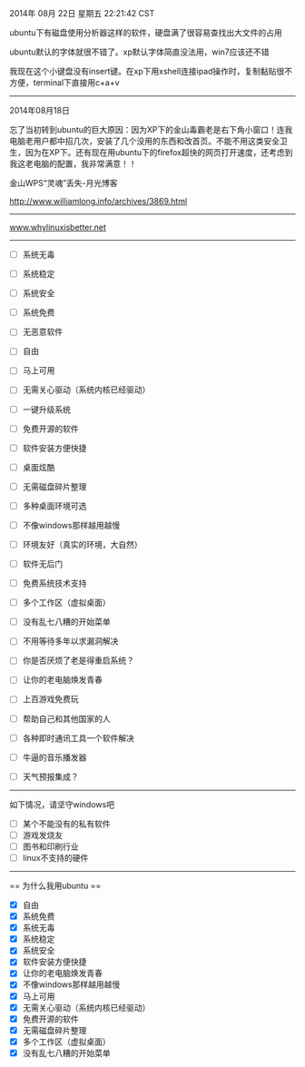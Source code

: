 
2014年 08月 22日 星期五 22:21:42 CST

ubuntu下有磁盘使用分析器这样的软件，硬盘满了很容易查找出大文件的占用

ubuntu默认的字体就很不错了。xp默认字体简直没法用，win7应该还不错

我现在这个小键盘没有insert键。在xp下用xshell连接ipad操作时，复制黏贴很不方便，terminal下直接用c+a+v


------
2014年08月18日

忘了当初转到ubuntu的巨大原因：因为XP下的金山毒霸老是右下角小窗口！连我电脑老用户都中招几次，安装了几个没用的东西和改首页。不能不用这类安全卫生，因为在XP下。还有现在用ubuntu下的firefox超快的网页打开速度，还考虑到我这老电脑的配置，我非常满意！！

金山WPS“灵魂”丢失-月光博客

http://www.williamlong.info/archives/3869.html


------
www.whylinuxisbetter.net

-------------
       
- [ ] 系统无毒
- [ ] 系统稳定
- [ ] 系统安全
- [ ] 系统免费
- [ ] 无恶意软件
- [ ] 自由
- [ ] 马上可用
- [ ] 无需关心驱动（系统内核已经驱动）
- [ ] 一键升级系统
- [ ] 免费开源的软件
- [ ] 软件安装方便快捷
- [ ] 桌面炫酷
- [ ] 无需磁盘碎片整理
- [ ] 多种桌面环境可选
- [ ] 不像windows那样越用越慢
- [ ] 环境友好（真实的环境，大自然）
- [ ] 软件无后门
- [ ] 免费系统技术支持
- [ ] 多个工作区（虚拟桌面）
- [ ] 没有乱七八糟的开始菜单
- [ ] 不用等待多年以求漏洞解决
- [ ] 你是否厌烦了老是得重启系统？
- [ ] 让你的老电脑焕发青春
- [ ] 上百游戏免费玩
- [ ] 帮助自己和其他国家的人
- [ ] 各种即时通讯工具一个软件解决
- [ ] 牛逼的音乐播发器
- [ ] 天气预报集成？


----------
如下情况，请坚守windows吧

- [ ] 某个不能没有的私有软件
- [ ] 游戏发烧友
- [ ] 图书和印刷行业
- [ ] linux不支持的硬件

-------------

 == 为什么我用ubuntu ==


- [X] 自由
- [X] 系统免费
- [X] 系统无毒
- [X] 系统稳定
- [X] 系统安全
- [X] 软件安装方便快捷
- [X] 让你的老电脑焕发青春
- [X] 不像windows那样越用越慢
- [X] 马上可用
- [X] 无需关心驱动（系统内核已经驱动）
- [X] 免费开源的软件
- [X] 无需磁盘碎片整理
- [X] 多个工作区（虚拟桌面）
- [X] 没有乱七八糟的开始菜单
